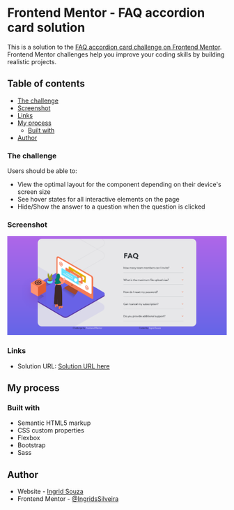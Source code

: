 # Frontend Mentor - FAQ accordion card solution

This is a solution to the [FAQ accordion card challenge on Frontend Mentor](https://www.frontendmentor.io/challenges/faq-accordion-card-XlyjD0Oam). Frontend Mentor challenges help you improve your coding skills by building realistic projects.

## Table of contents

- [The challenge](#the-challenge)
- [Screenshot](#screenshot)
- [Links](#links)
- [My process](#my-process)
  - [Built with](#built-with)
- [Author](#author)

### The challenge

Users should be able to:

- View the optimal layout for the component depending on their device's screen size
- See hover states for all interactive elements on the page
- Hide/Show the answer to a question when the question is clicked

### Screenshot

![](./assets/images/faq.png)

### Links

- Solution URL: [Solution URL here](https://ingridssilveira.github.io/faq-accordion-card-main/)

## My process

### Built with

- Semantic HTML5 markup
- CSS custom properties
- Flexbox
- Bootstrap
- Sass

## Author

- Website - [Ingrid Souza](https://ingridssilveira.github.io/IngridSouza/)
- Frontend Mentor - [@IngridsSilveira](https://www.frontendmentor.io/profile/IngridsSilveira)
